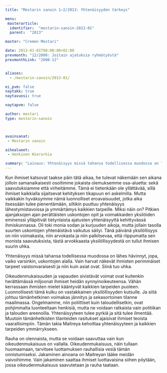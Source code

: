 ```yaml
---
title: "Mestarin sanoin 1–2/2013: Yhtenäisyyden tärkeys"

menu:
 masterarticle:
  identifier:  "mestarin-sanoin-2013-01"
  parent:  "2013"

master: "Cremen Mestari"

date: 2013-01-01T00:00:00+02:00
prevmonth: "12/2008: Joitain ajatuksia ryhmätyöstä"
prevmonthLink: "2008-12"


aliases:
  - /mestarin-sanoin/2013-01/

ei_pvm: false
naytakk: true
naytavuosi: true

naytapvm: false

author: mestari
type: mestarin-sanoin



avainsanat:
 - Mestarin sanoin

aihealueet:
 - Henkinen Hierarkia

summary: "Lainaus: Yhtenäisyys missä tahansa todellisessa muodossa on lähes hävinnyt, jopa, vaiko varsinkin, uskontojen alalla. Vain harvat näkevät ihmisten perimmäiset tarpeet vaistonvaraisesti ja niin kuin asiat ovat. Siinä tuo uhka."
---
```

<p>Kun ihmiset katsovat taakse päin tätä aikaa, he tulevat näkemään sen aikana jolloin samanaikaisesti osoitimme jokaista olemuksemme osa-aluetta: sekä saavutuksiamme että virheitämme. Tämä ei tietenkään ole yllättävää, sillä ihmiset kaikkialla sijaitsevat kehityksen tikapuun eri askelmilla. Mutta vaikkakin hyväksymme nämä luonnolliset eroavaisuudet, jotka aika itsessään tulee pienentämään, siltikin puuttuu yhtenäisyys lähestymistavoissa ja ymmärtämys kaikkien tarpeille. Miksi näin on? Pitkien ajanjaksojen ajan perättäisten uskontojen opit ja voimakkaiden yksilöiden eminenssi ylläpitivät tietynlaista ajatusten yhtenäisyyttä kehittyvässä ihmiskunnassa. Oli toki monia sodan ja kurjuuden aikoja, mutta jollain tasolla suurten uskontojen yhtenäistävä vaikutus säilyi. Tänä päivänä yksilöllisyys on niin voimakasta, niin arvokasta ja niin palkitsevaa, että riippumatta sen monista saavutuksista, tästä arvokkaasta yksilöllisyydestä on tullut ihmisen suurin uhka.</p>
<p>Yhtenäisyys missä tahansa todellisessa muodossa on lähes hävinnyt, jopa, vaiko varsinkin, uskontojen alalla. Vain harvat näkevät ihmisten perimmäiset tarpeet vaistonvaraisesti ja niin kuin asiat ovat. Siinä tuo uhka.</p>
<p>Oikeudenmukaisuuden ja vapauden sivistävät voimat ovat kuitenkin herättämässä miljoonat ihmiset heidän synnyinoikeuteensa. Vähän kerrassaan ihmisten mielet kääntyvät kaikkien tarpeiden puoleen. Luonnollisesti tämä kulku on vastakkainen yksilöllisyyden kutsulle. Ja siitä johtuu tämänhetkinen voimakas jännitys ja sekasortoinen tilanne maailmassa. Ongelmamme, niin poliittiset kuin taloudellisetkin, ovat pohjimmalta luonteeltaan henkisiä, mutta ne voidaan ratkaista vain politiikan ja talouden areenoilla. Yhtenäisyyteen tulee pyrkiä ja sitä tulee ilmentää. Muutoin tämänhetkisten tilanteiden rasitukset ajaisivat ihmiset teoista vaarallisimpiin. Tämän takia Maitreya kehoittaa yhtenäisyyteen ja kaikkien tarpeiden ymmärrykseen.</p>
<p>Rauha on olennaista, mutta se voidaan saavuttaa vain kun oikeudenmukaisuus on vallalla. Oikeudenmukaisuus, näin tullaan huomaamaan, tarvitsee luottamuksen rauhallisia vesiä tämän onnistumiseksi. Jakaminen ainoana on Maitreyan lääke meidän vaivoihimme. Vain jakaminen saattaa ihmiset luottavaisina siihen pöytään, jossa oikeudenmukaisuus saavutetaan ja rauha taataan.<br>
</p>